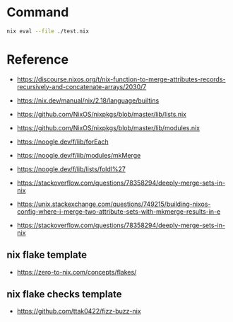 # Command
```sh
nix eval --file ./test.nix
```

# Reference
- https://discourse.nixos.org/t/nix-function-to-merge-attributes-records-recursively-and-concatenate-arrays/2030/7

- https://nix.dev/manual/nix/2.18/language/builtins
- https://github.com/NixOS/nixpkgs/blob/master/lib/lists.nix
- https://github.com/NixOS/nixpkgs/blob/master/lib/modules.nix

- https://noogle.dev/f/lib/forEach
- https://noogle.dev/f/lib/modules/mkMerge
- https://noogle.dev/f/lib/lists/foldl%27

- https://stackoverflow.com/questions/78358294/deeply-merge-sets-in-nix
- https://unix.stackexchange.com/questions/749215/building-nixos-config-where-i-merge-two-attribute-sets-with-mkmerge-results-in-e
- https://stackoverflow.com/questions/78358294/deeply-merge-sets-in-nix

## nix flake template
- https://zero-to-nix.com/concepts/flakes/
## nix flake checks template
- https://github.com/ttak0422/fizz-buzz-nix
